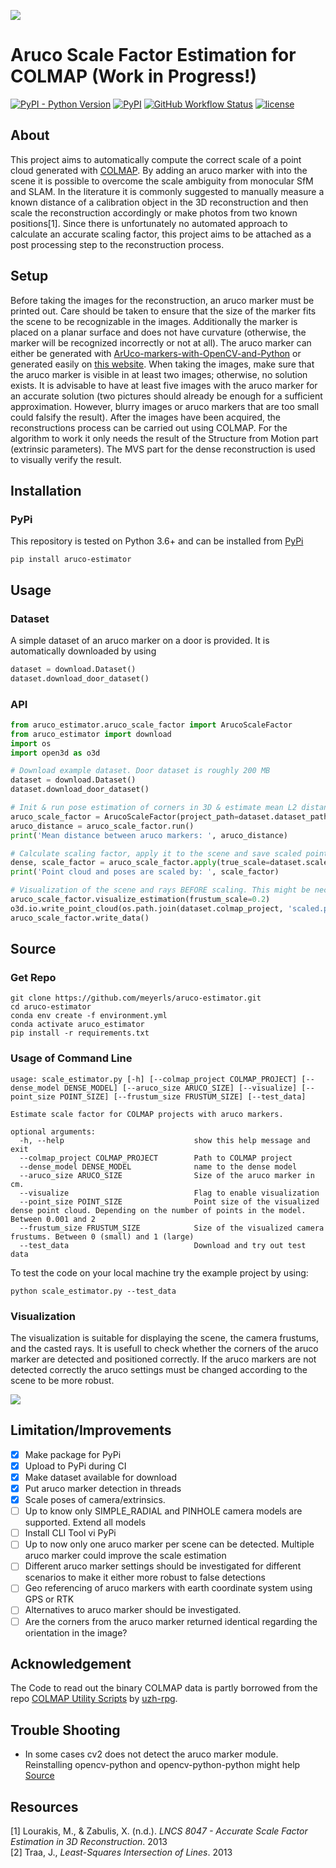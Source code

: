 ![](https://media.githubusercontent.com/media/meyerls/aruco-estimator/main/img/header.png)

# Aruco Scale Factor Estimation for COLMAP (Work in Progress!)

<a href="https://pypi.org/project/aruco-estimator/"><img alt="PyPI - Python Version" src="https://img.shields.io/pypi/pyversions/aruco-estimator"></a>
<a href="https://pypi.org/project/aruco-estimator/"><img alt="PyPI" src="https://img.shields.io/pypi/v/aruco-estimator"></a>
<a href="https://github.com/meyerls/aruco-estimator/actions"><img alt="GitHub Workflow Status" src="https://img.shields.io/github/workflow/status/meyerls/aruco-estimator/Python%20package"></a>
<a href="https://github.com/meyerls/aruco-estimator/blob/main/LICENSE"><img alt="license" src="https://img.shields.io/github/license/meyerls/aruco-estimator"></a>
<!--a href="https://pepy.tech/project/aruco-estimator"><img alt="PyPI - Downloads" src="https://img.shields.io/pypi/dm/aruco-estimator?label=PyPi%20downloads"></a--> 


<!--![PyPI](https://img.shields.io/pypi/v/aruco-estimator)
![PyPI - Downloads](https://img.shields.io/pypi/dm/aruco-estimator?label=PyPi%20downloads)
![GitHub Workflow Status](https://img.shields.io/github/workflow/status/meyerls/aruco-estimator/Publish%20Python%20%F0%9F%90%8D%20distributions%20%F0%9F%93%A6%20to%20PyPI%20and%20TestPyPI)
![GitHub](https://img.shields.io/github/license/meyerls/aruco-estimator)-->

## About

This project aims to automatically compute the correct scale of a point cloud generated
with  [COLMAP](https://colmap.github.io/). By adding an aruco marker with into the scene it is possible to overcome the 
scale ambiguity from monocular SfM and SLAM. In the literature it is commonly suggested to manually measure a known 
distance of a calibration object in the 3D reconstruction and then scale  the reconstruction accordingly or make photos 
from two known positions[1]. Since there is unfortunately no automated approach to calculate an accurate scaling factor,
this project aims to be attached as a post processing step to the reconstruction process.

## Setup

Before taking the images for the reconstruction, an aruco marker must be printed out. Care should be taken to ensure
that the size of the marker fits the scene to be recognizable in the images. Additionally the marker is placed on a
planar surface and does not have curvature (otherwise, the marker will be recognized incorrectly or not at all). The
aruco marker can either be generated
with [ ArUco-markers-with-OpenCV-and-Python](https://github.com/KhairulIzwan/ArUco-markers-with-OpenCV-and-Python) or
generated easily on [this website](https://chev.me/arucogen/). When taking the images, make sure that the aruco marker
is visible in at least two images; otherwise, no solution exists. It is advisable to have at least five images with the
aruco marker for an accurate solution (two pictures should already be enough for a sufficient approximation. However,
blurry images or aruco markers that are too small could falsify the result).
After the images have been acquired, the reconstructions process can be carried out using COLMAP. For the algorithm to
work it only needs the result of the Structure from Motion part (extrinsic parameters). The MVS part for the dense
reconstruction is used to visually verify the result.

<!-- ## Theory

At first the extrinsic <img src="https://render.githubusercontent.com/render/math?math=\mathbf{M}_i"> and intrinsic
paramters <img src="https://render.githubusercontent.com/render/math?math=\mathbf{K}_i"> for every
image <img src="https://render.githubusercontent.com/render/math?math=\mathbf{I}_i"> of the reconstruction are readout
from the parsed COLMAP project and their underlying [binary output format](https://colmap.github.io/format.html). Then,
in each image <img src="https://render.githubusercontent.com/render/math?math=\mathbf{I}_i">, it is checked whether an
Arco marker is present. If so, all four corners of the square Aruco markers are extracted as image
coordinates <img src="https://render.githubusercontent.com/render/math?math=\mathbf{x} = (x_i, y_i, 1)^\top">. Thus it
is possible to cast a ray from the origin of the camera center
<img src="https://render.githubusercontent.com/render/math?math=\mathbf{C}_i">
through all four Aruco corners trough two points according to
<img src="https://render.githubusercontent.com/render/math?math=r_{vec} = \mathbf{C}_i + ||\mathbf{x} \mathbf{K}^{-1} ||_2^2 \mathbf{R}_i \lambda">
with <img src="https://render.githubusercontent.com/render/math?math=\lambda \in [-\infty, +\infty]">  . Here x is the
image coordinate in homogeneous coordinates, K^-1 is the inverse matrix of the intrinsic matrix of the camera, R_i the
rotation of the extrinsic camera parameters and C_i the translation t_i of the camera pose. Four rays are cast for each
image in which an aruco marker is detected. Thus, with a minimum of two rays per aruco corner, the position in 3D space
can be determined trough the intersection of lines. The intersection of several 3D lines can then be calculated using a
least-squares method [2].-->

## Installation

### PyPi

This repository is tested on Python 3.6+ and can be installed from [PyPi](https://pypi.org/project/aruco-estimator)
<!-- Tutorial: https://www.youtube.com/watch?v=JkeNVaiUq_c -->

````angular2html
pip install aruco-estimator
````

## Usage

### Dataset
 A simple dataset of an aruco marker on a door is provided. It is automatically downloaded by using 
````python
dataset = download.Dataset()
dataset.download_door_dataset()
````

### API

````python
from aruco_estimator.aruco_scale_factor import ArucoScaleFactor
from aruco_estimator import download
import os
import open3d as o3d

# Download example dataset. Door dataset is roughly 200 MB
dataset = download.Dataset()
dataset.download_door_dataset()

# Init & run pose estimation of corners in 3D & estimate mean L2 distance between the four aruco corners
aruco_scale_factor = ArucoScaleFactor(project_path=dataset.dataset_path)
aruco_distance = aruco_scale_factor.run()
print('Mean distance between aruco markers: ', aruco_distance)

# Calculate scaling factor, apply it to the scene and save scaled point cloud
dense, scale_factor = aruco_scale_factor.apply(true_scale=dataset.scale)  # scale in cm
print('Point cloud and poses are scaled by: ', scale_factor)

# Visualization of the scene and rays BEFORE scaling. This might be necessary for debugging
aruco_scale_factor.visualize_estimation(frustum_scale=0.2)
o3d.io.write_point_cloud(os.path.join(dataset.colmap_project, 'scaled.ply'), dense)
aruco_scale_factor.write_data()
````

## Source

### Get Repo
````angular2html
git clone https://github.com/meyerls/aruco-estimator.git
cd aruco-estimator
conda env create -f environment.yml
conda activate aruco_estimator
pip install -r requirements.txt
```` 

### Usage of Command Line

````angular2html
usage: scale_estimator.py [-h] [--colmap_project COLMAP_PROJECT] [--dense_model DENSE_MODEL] [--aruco_size ARUCO_SIZE] [--visualize] [--point_size POINT_SIZE] [--frustum_size FRUSTUM_SIZE] [--test_data]

Estimate scale factor for COLMAP projects with aruco markers.

optional arguments:
  -h, --help                             show this help message and exit
  --colmap_project COLMAP_PROJECT        Path to COLMAP project
  --dense_model DENSE_MODEL              name to the dense model
  --aruco_size ARUCO_SIZE                Size of the aruco marker in cm.
  --visualize                            Flag to enable visualization
  --point_size POINT_SIZE                Point size of the visualized dense point cloud. Depending on the number of points in the model. Between 0.001 and 2
  --frustum_size FRUSTUM_SIZE            Size of the visualized camera frustums. Between 0 (small) and 1 (large)
  --test_data                            Download and try out test data
````

To test the code on your local machine try the example project by using:

````angular2html
python scale_estimator.py --test_data
````

### Visualization

The visualization is suitable for displaying the scene, the camera frustums, and the casted rays. It is usefull to check
whether the corners of the aruco marker are detected and positioned correctly. If the aruco markers are not detected
correctly the aruco settings must be changed according to the scene to be more robust.

![](https://media.githubusercontent.com/media/meyerls/aruco-estimator/main/img/visualization.png)

## Limitation/Improvements

- [x] Make package for PyPi
- [x] Upload to PyPi during CI
- [x] Make dataset available for download
- [x] Put aruco marker detection in threads
- [x] Scale poses of camera/extrinsics.
- [ ] Up to know only SIMPLE_RADIAL and PINHOLE camera models are supported. Extend all models
- [ ] Install CLI Tool vi PyPi
- [ ] Up to now only one aruco marker per scene can be detected. Multiple aruco marker could improve the scale
  estimation
- [ ] Different aruco marker settings should be investigated for different scenarios to make it either more robust to
  false detections
- [ ] Geo referencing of aruco markers with earth coordinate system using GPS or RTK
- [ ] Alternatives to aruco marker should be investigated.
- [ ] Are the corners from the aruco marker returned identical regarding the orientation in the image?

## Acknowledgement

The Code to read out the binary COLMAP data is partly borrowed from the
repo [COLMAP Utility Scripts](https://github.com/uzh-rpg/colmap_utils) by [uzh-rpg](https://github.com/uzh-rpg).

## Trouble Shooting

- In some cases cv2 does not detect the aruco marker module. Reinstalling opencv-python and opencv-python-python might
  help [Source](https://stackoverflow.com/questions/45972357/python-opencv-aruco-no-module-named-cv2-aruco)

## Resources

<div class="csl-entry">[1] Lourakis, M., &#38; Zabulis, X. (n.d.). <i>LNCS 8047 - Accurate Scale Factor Estimation in 3D Reconstruction</i>. 2013</div>
<div class="csl-entry">[2] Traa, J., <i>Least-Squares Intersection of Lines</i>. 2013</div>
